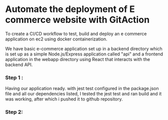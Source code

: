 # Automate the deployment of E commerce website with GitAction
To create a CI/CD workflow to test, build and deploy an e commerce application on ec2 using docker containerization.

We have basic e-commerce application set up in a backend directory which is set up as a simple Node.js/Express application called "api" and a frontend application in the webapp directory using React that interacts with the backend API.

### Step 1 : 
Having our application ready. with jest test configured in the package.json file and all our dependencies listed, I tested the jest test and ran build and it was working, after which i pushed it to github repository.

### Step 2: 
